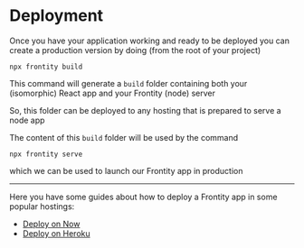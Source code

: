 # Deployment

Once you have your application working and ready to be deployed you can create a production version by doing (from the root of your project)

```
npx frontity build
```

This command will generate a `build` folder containing both your (isomorphic) React app and your Frontity (node) server 

So, this folder can be deployed to any hosting that is prepared to serve a node app

The content of this `build` folder will be used by the command

```
npx frontity serve
```

which we can be used to launch our Frontity app in production

---

Here you have some guides about how to deploy a Frontity app in some popular hostings:

- [Deploy on Now](deploy-on-now.md)
- [Deploy on Heroku](deploy-on-heroku.md)